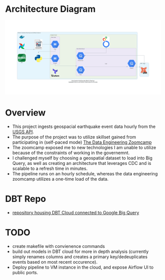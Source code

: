 # Architecture Diagram
![Architecture-Diagram](./geo-spatial_earthquake_batch_pipeline_updated_hourly_and_easily_extensible_to_minutes.png "Architecture Diagram")

# Overview

- This project ingests geospacial earthquake event data hourly from the [USGS API](https://earthquake.usgs.gov/earthquakes/feed/v1.0/summary/all_hour.geojson).
- The purpose of the project was to utilize skillset gained from participating in (self-paced mode) [The Data Engineering Zoomcamp](https://github.com/DataTalksClub/data-engineering-zoomcamp)
- The zoomcamp exposed me to new technologies I am unable to utilize because of the constraints of working in the governemnt.
- I challenged myself by choosing a geospatial dataset to load into Big Query, as well as creating an architecture that leverages CDC and is scalable to a refresh time in minutes.
- The pipeline runs on an hourly schedule, whereas the data engineering zoomcamp utilizes a one-time load of the data.


# DBT Repo
- [repository housing DBT Cloud connected to Google Big Query](https://github.com/tleedepriest/dbt-usgs-gcs-batch-pipeline)

# TODO
- create makefile with convienence commands
- build out models in DBT cloud for more in depth analysis (currently simply renames columns and creates a primary key/dedeuplicates events based on most recent occurence).
- Deploy pipeline to VM instance in the cloud, and expose Airflow UI to public ports.



